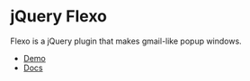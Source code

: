 jQuery Flexo
================================================================================

Flexo is a jQuery plugin that makes gmail-like popup windows.

* [Demo](http://flexo.gndev.info/)
* [Docs](http://flexo.gndev.info/documentation.html)